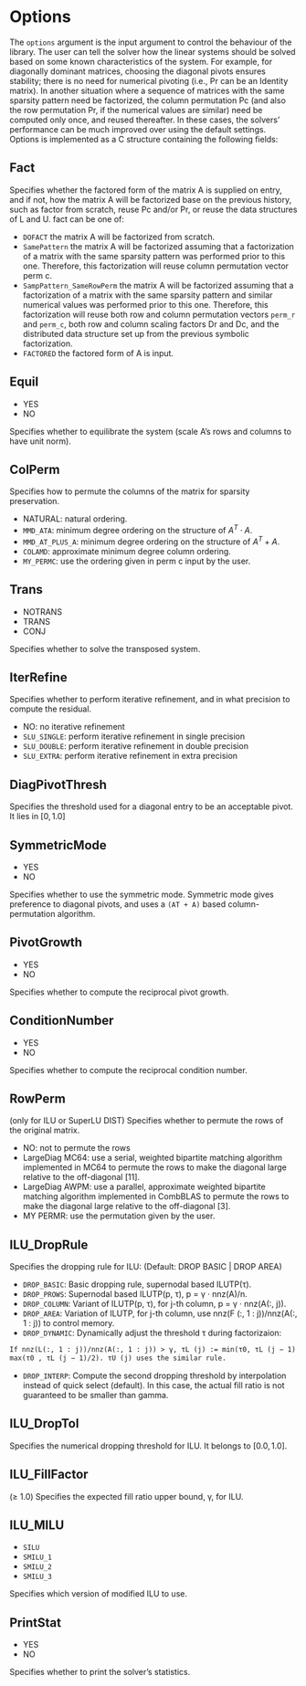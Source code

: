 # Options

The `options` argument is the input argument to control the behaviour of the library. The user can tell the solver how the linear systems should be solved based on some known characteristics of the system. For example, for diagonally dominant matrices, choosing the diagonal pivots ensures stability; there is no need for numerical pivoting (i.e., Pr can be an Identity matrix). In another situation where a sequence of matrices with the same sparsity pattern need be factorized, the column permutation Pc (and also the row permutation Pr, if the numerical values are similar) need be computed only once, and reused thereafter. In these cases, the solvers’ performance can be much improved over using the default settings. Options is implemented as a C structure containing the following fields:

## Fact

Specifies whether the factored form of the matrix A is supplied on entry, and if not, how the matrix A will be factorized base on the previous history, such as factor from scratch, reuse Pc and/or Pr, or reuse the data structures of L and U. fact can be one of:

- `DOFACT` the matrix A will be factorized from scratch.
- `SamePattern` the matrix A will be factorized assuming that a factorization of a matrix with the same sparsity pattern was performed prior to this one. Therefore, this factorization will reuse column permutation vector perm c.
- `SampPattern_SameRowPerm` the matrix A will be factorized assuming that a factorization of a matrix with the same sparsity pattern and similar numerical values was performed prior to this one. Therefore, this factorization will reuse both row and column permutation vectors `perm_r` and `perm_c`, both row and column scaling factors Dr and Dc, and the distributed data structure set up from the previous symbolic factorization.
- `FACTORED` the factored form of A is input.

## Equil

- YES
- NO

Specifies whether to equilibrate the system (scale A’s rows and columns to have unit norm).

## ColPerm

Specifies how to permute the columns of the matrix for sparsity preservation.

- NATURAL: natural ordering.
- `MMD_ATA`: minimum degree ordering on the structure of $A^{T} \cdot A$.
- `MMD_AT_PLUS_A`: minimum degree ordering on the structure of $A^{T} + A$.
- `COLAMD`: approximate minimum degree column ordering.
- `MY_PERMC`: use the ordering given in perm c input by the user.

## Trans

- NOTRANS
- TRANS
- CONJ

Specifies whether to solve the transposed system.

## IterRefine

Specifies whether to perform iterative refinement, and in what precision to compute the residual.

- NO: no iterative refinement
- `SLU_SINGLE`: perform iterative refinement in single precision
- `SLU_DOUBLE`: perform iterative refinement in double precision
- `SLU_EXTRA`: perform iterative refinement in extra precision

## DiagPivotThresh

Specifies the threshold used for a diagonal entry to be an acceptable pivot. It lies in $[0, 1.0]$

## SymmetricMode

- YES
- NO

Specifies whether to use the symmetric mode. Symmetric mode gives preference to diagonal pivots, and uses a `(AT + A)` based column-permutation algorithm.

## PivotGrowth

- YES
- NO

Specifies whether to compute the reciprocal pivot growth.

## ConditionNumber

- YES
- NO

Specifies whether to compute the reciprocal condition number.

## RowPerm

(only for ILU or SuperLU DIST)
Specifies whether to permute the rows of the original matrix.

- NO: not to permute the rows
- LargeDiag MC64: use a serial, weighted bipartite matching algorithm implemented in
MC64 to permute the rows to make the diagonal large relative to the off-diagonal [11].
- LargeDiag AWPM: use a parallel, approximate weighted bipartite matching algorithm
implemented in CombBLAS to permute the rows to make the diagonal large relative to
the off-diagonal [3].
- MY PERMR: use the permutation given by the user.

## ILU_DropRule

Specifies the dropping rule for ILU: (Default: DROP BASIC | DROP AREA)

- `DROP_BASIC`: Basic dropping rule, supernodal based ILUTP(τ).
- `DROP_PROWS`: Supernodal based ILUTP(p, τ), p = γ · nnz(A)/n.
- `DROP_COLUMN`: Variant of ILUTP(p, τ), for j-th column, p = γ · nnz(A(:, j)).
- `DROP_AREA`: Variation of ILUTP, for j-th column, use nnz(F (:, 1 : j))/nnz(A(:, 1 : j)) to control memory.
- `DROP_DYNAMIC`: Dynamically adjust the threshold τ during factorizaion:

```txt
If nnz(L(:, 1 : j))/nnz(A(:, 1 : j)) > γ, τL (j) := min(τ0, τL (j − 1) · 2); Otherwise τL (j) :=
max(τ0 , τL (j − 1)/2). τU (j) uses the similar rule.
```

- `DROP_INTERP`: Compute the second dropping threshold by interpolation instead of quick select (default). In this case, the actual fill ratio is not guaranteed to be smaller than gamma.

## ILU_DropTol

Specifies the numerical dropping threshold for ILU. It belongs to $[0.0, 1.0]$.

## ILU_FillFactor

(≥ 1.0)
Specifies the expected fill ratio upper bound, γ, for ILU.

## ILU_MILU

- `SILU`
- `SMILU_1`
- `SMILU_2`
- `SMILU_3`

Specifies which version of modified ILU to use.

## PrintStat

- YES
- NO

Specifies whether to print the solver’s statistics.
